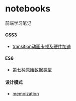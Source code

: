 # notebooks
前端学习笔记

#### CSS3

* [transition动画卡顿及硬件加速](./css3/transition动画卡顿及硬件加速.md)

#### ES6

* [第七种原始数据类型](./es6/第七种原始数据类型.md)


#### 设计模式

* [memoization](./设计模式/memoization.md)